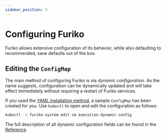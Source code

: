 ```yaml
---
sidebar_position: 3
---
```


# Configuring Furiko

Furiko allows extensive configuration of its behavior, while also defaulting to recommended, sane defaults out of the box.

## Editing the `ConfigMap`

The main method of configuring Furiko is via _dynamic configuration_. As the name suggests, configuration can be dynamically updated and will take effect immediately without requiring a restart of Furiko services.

If you used the [YAML installation method](./install.md#from-yaml), a sample `ConfigMap` has been created for you. Use `kubectl` to open and edit the configuration as follows:

```sh
kubectl -n furiko-system edit cm execution-dynamic-config
```

The full description of all dynamic configuration fields can be found in the [Reference](../reference/configuration/dynamic.md).
